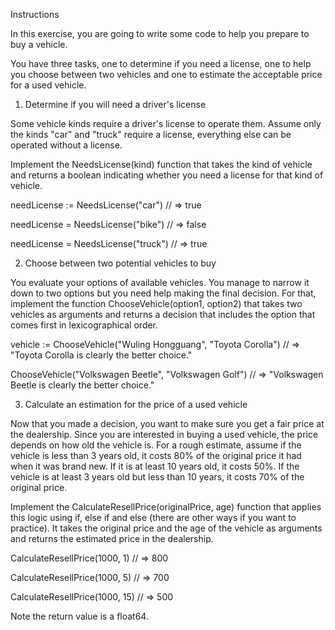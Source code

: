 Instructions

In this exercise, you are going to write some code to help you prepare to buy a vehicle.

You have three tasks, one to determine if you need a license, one to help you choose between two vehicles and one to estimate the acceptable price for a used vehicle.
1. Determine if you will need a driver's license

Some vehicle kinds require a driver's license to operate them. Assume only the kinds "car" and "truck" require a license, everything else can be operated without a license.

Implement the NeedsLicense(kind) function that takes the kind of vehicle and returns a boolean indicating whether you need a license for that kind of vehicle.

needLicense := NeedsLicense("car")
// => true

needLicense = NeedsLicense("bike")
// => false

needLicense = NeedsLicense("truck")
// => true

2. Choose between two potential vehicles to buy

You evaluate your options of available vehicles. You manage to narrow it down to two options but you need help making the final decision. For that, implement the function ChooseVehicle(option1, option2) that takes two vehicles as arguments and returns a decision that includes the option that comes first in lexicographical order.

vehicle := ChooseVehicle("Wuling Hongguang", "Toyota Corolla")
// => "Toyota Corolla is clearly the better choice."

ChooseVehicle("Volkswagen Beetle", "Volkswagen Golf")
// => "Volkswagen Beetle is clearly the better choice."

3. Calculate an estimation for the price of a used vehicle

Now that you made a decision, you want to make sure you get a fair price at the dealership. Since you are interested in buying a used vehicle, the price depends on how old the vehicle is. For a rough estimate, assume if the vehicle is less than 3 years old, it costs 80% of the original price it had when it was brand new. If it is at least 10 years old, it costs 50%. If the vehicle is at least 3 years old but less than 10 years, it costs 70% of the original price.

Implement the CalculateResellPrice(originalPrice, age) function that applies this logic using if, else if and else (there are other ways if you want to practice). It takes the original price and the age of the vehicle as arguments and returns the estimated price in the dealership.

CalculateResellPrice(1000, 1)
// => 800

CalculateResellPrice(1000, 5)
// => 700

CalculateResellPrice(1000, 15)
// => 500

Note the return value is a float64.